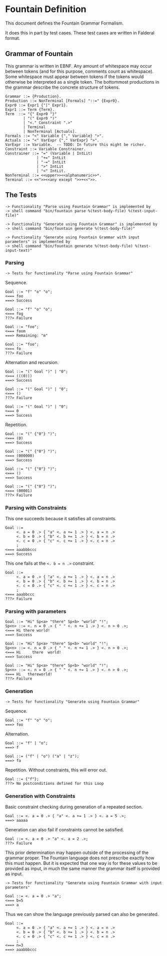 Fountain Definition
===================

This document defines the Fountain Grammar Formalism.

It does this in part by test cases.  These test cases
are written in Falderal format.

Grammar of Fountain
-------------------

This grammar is written in EBNF.  Any amount of whitespace may occur
between tokens (and for this purpose, comments count as whitespace).
Some whitespace must appear between tokens if the tokens would otherwise
be interpreted as a single token.  The bottommost productions in the
grammar describe the concrete structure of tokens.

    Grammar ::= {Production}.
    Production ::= NonTerminal [Formals] "::=" {Expr0}.
    Expr0 ::= Expr1 {"|" Expr1}.
    Expr1 ::= Term {Term}.
    Term  ::= "{" Expr0 "}"
            | "(" Expr0 ")"
            | "<." Constraint ".>"
            | Terminal
            | NonTerminal [Actuals].
    Formals ::= "<" Variable {"," Variable} ">".
    Actuals ::= "<" VarExpr {"," VarExpr} ">".
    VarExpr ::= Variable.  -- TODO: In future this might be richer.
    Constraint ::= Variable Constrainer.
    Constrainer ::= "=" (Variable | IntLit)
                  | "+=" IntLit
                  | "-=" IntLit
                  | ">" IntLit
                  | "<" IntLit.
    NonTerminal ::= <<upper>><<alphanumeric>>*.
    Terminal ::= <<">><<any except ">>+<<">>.

The Tests
---------

    -> Functionality "Parse using Fountain Grammar" is implemented by
    -> shell command "bin/fountain parse %(test-body-file) %(test-input-file)"

    -> Functionality "Generate using Fountain Grammar" is implemented by
    -> shell command "bin/fountain generate %(test-body-file)"

    -> Functionality "Generate using Fountain Grammar with input parameters" is implemented by
    -> shell command "bin/fountain generate %(test-body-file) %(test-input-text)"

### Parsing

    -> Tests for functionality "Parse using Fountain Grammar"

Sequence.

    Goal ::= "f" "o" "o";
    <=== foo
    ===> Success

    Goal ::= "f" "o" "o";
    <=== fog
    ???> Failure

    Goal ::= "foo";
    <=== foom
    ===> Remaining: "m"

    Goal ::= "foo";
    <=== fo
    ???> Failure

Alternation and recursion.

    Goal ::= "(" Goal ")" | "0";
    <=== (((0)))
    ===> Success

    Goal ::= "(" Goal ")" | "0";
    <=== ()
    ???> Failure

    Goal ::= "(" Goal ")" | "0";
    <=== 0
    ===> Success

Repetition.

    Goal ::= "(" {"0"} ")";
    <=== (0)
    ===> Success

    Goal ::= "(" {"0"} ")";
    <=== (000000)
    ===> Success

    Goal ::= "(" {"0"} ")";
    <=== ()
    ===> Success

    Goal ::= "(" {"0"} ")";
    <=== (00001)
    ???> Failure

### Parsing with Constraints

This one succeeds because it satisfies all constraints.

    Goal ::=
         <. a = 0 .> { "a" <. a += 1 .> } <. a = n .>
         <. b = 0 .> { "b" <. b += 1 .> } <. b = n .>
         <. c = 0 .> { "c" <. c += 1 .> } <. c = n .>
         ;
    <=== aaabbbccc
    ===> Success

This one fails at the `<. b = n .>` constraint.

    Goal ::=
         <. a = 0 .> { "a" <. a += 1 .> } <. a = n .>
         <. b = 0 .> { "b" <. b += 1 .> } <. b = n .>
         <. c = 0 .> { "c" <. c += 1 .> } <. c = n .>
         ;
    <=== aaabbccc
    ???> Failure

### Parsing with parameters

    Goal ::= "Hi" Sp<a> "there" Sp<b> "world" "!";
    Sp<n> ::= <. n = 0 .> { " " <. n += 1 .> } <. n > 0 .>;
    <=== Hi there world!
    ===> Success

    Goal ::= "Hi" Sp<a> "there" Sp<b> "world" "!";
    Sp<n> ::= <. n = 0 .> { " " <. n += 1 .> } <. n > 0 .>;
    <=== Hi     there  world!
    ===> Success

    Goal ::= "Hi" Sp<a> "there" Sp<b> "world" "!";
    Sp<n> ::= <. n = 0 .> { " " <. n += 1 .> } <. n > 0 .>;
    <=== Hi   thereworld!
    ???> Failure

### Generation

    -> Tests for functionality "Generate using Fountain Grammar"

Sequence.

    Goal ::= "f" "o" "o";
    ===> foo

Alternation.

    Goal ::= "f" | "o";
    ===> f

    Goal ::= ("f" | "o") ("a" | "z");
    ===> fa

Repetition.  Without constraints, this will error out.

    Goal ::= {"f"};
    ???> No postconditions defined for this Loop

### Generation with Constraints

Basic constraint checking during generation of a repeated section.

    Goal ::= <. a = 0 .> { "a" <. a += 1 .> } <. a = 5 .>;
    ===> aaaaa

Generation can also fail if constraints cannot be satisfied.

    Goal ::= <. a = 0 .> "a" <. a = 2 .>;
    ???> Failure

This prior determination may happen outside of the processing of
the grammar proper.  The Fountain language does not prescribe
exactly how this must happen.  But it is expected that one way
is for these values to be provided as input, in much the same
manner the grammar itself is provided as input.

    -> Tests for functionality "Generate using Fountain Grammar with input parameters"

    Goal ::= <. a = 0 .> "a";
    <=== b=5
    ===> a

Thus we can show the language previously parsed can also be generated.

    Goal ::=
         <. a = 0 .> { "a" <. a += 1 .> } <. a = n .>
         <. b = 0 .> { "b" <. b += 1 .> } <. b = n .>
         <. c = 0 .> { "c" <. c += 1 .> } <. c = n .>
         ;
    <=== n=3
    ===> aaabbbccc
